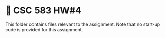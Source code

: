 # :dog: CSC 583 HW#4

This folder contains files relevant to the assignment.  Note that no start-up code is provided for this assignment.
